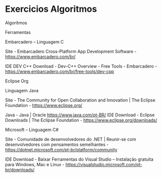 # Exercicios Algoritmos

Algoritmos 

Ferramentas

 Embarcadero – Linguagem C

 Site - Embarcadero Cross-Platform App         Development Software - https://www.embarcadero.com/br/

 IDE DEV C++ Download - Dev-C++ Overview - Free Tools - Embarcadero - https://www.embarcadero.com/br/free-tools/dev-cpp

Eclipse Org  
      
Linguagem Java

Site - The Community for Open Collaboration and Innovation | The Eclipse Foundation - https://www.eclipse.org/

Java - Java | Oracle https://www.java.com/pt-BR/
IDE Download - Eclipse Downloads | The Eclipse Foundation - https://www.eclipse.org/downloads/ 

            
Microsoft – Linguagem C#

Site - Comunidade de desenvolvedores do .NET | Reunir-se com desenvolvedores com pensamentos semelhantes - https://dotnet.microsoft.com/pt-br/platform/community

IDE Download - Baixar Ferramentas do Visual Studio – Instalação gratuita para Windows, Mac e Linux - https://visualstudio.microsoft.com/pt-br/downloads/

